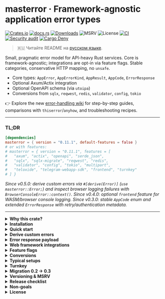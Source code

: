 # masterror · Framework-agnostic application error types

<!-- ⚠️ GENERATED FILE: edit README.template.md and run `cargo build` to refresh README.md before publishing.
     CI packaging will fail if README.md is stale. -->

[![Crates.io](https://img.shields.io/crates/v/masterror)](https://crates.io/crates/masterror)
[![docs.rs](https://img.shields.io/docsrs/masterror)](https://docs.rs/masterror)
[![Downloads](https://img.shields.io/crates/d/masterror)](https://crates.io/crates/masterror)
![MSRV](https://img.shields.io/badge/MSRV-1.90-blue)
![License](https://img.shields.io/badge/License-MIT%20or%20Apache--2.0-informational)
[![CI](https://github.com/RAprogramm/masterror/actions/workflows/ci.yml/badge.svg?branch=main)](https://github.com/RAprogramm/masterror/actions/workflows/ci.yml?query=branch%3Amain)
[![Security audit](https://github.com/RAprogramm/masterror/actions/workflows/ci.yml/badge.svg?branch=main&label=Security%20audit)](https://github.com/RAprogramm/masterror/actions/workflows/ci.yml?query=branch%3Amain)
[![Cargo Deny](https://img.shields.io/github/actions/workflow/status/RAprogramm/masterror/ci.yml?branch=main&label=Cargo%20Deny)](https://github.com/RAprogramm/masterror/actions/workflows/ci.yml?query=branch%3Amain)

> 🇷🇺 Читайте README на [русском языке](README.ru.md).

Small, pragmatic error model for API-heavy Rust services.
Core is framework-agnostic; integrations are opt-in via feature flags.
Stable categories, conservative HTTP mapping, no `unsafe`.

- Core types: `AppError`, `AppErrorKind`, `AppResult`, `AppCode`, `ErrorResponse`
- Optional Axum/Actix integration
- Optional OpenAPI schema (via `utoipa`)
- Conversions from `sqlx`, `reqwest`, `redis`, `validator`, `config`, `tokio`

👉 Explore the new [error-handling wiki](docs/wiki/index.md) for step-by-step
guides, comparisons with `thiserror`/`anyhow`, and troubleshooting recipes.

---

### TL;DR

~~~toml
[dependencies]
masterror = { version = "0.11.1", default-features = false }
# or with features:
# masterror = { version = "0.11.1", features = [
#   "axum", "actix", "openapi", "serde_json",
#   "sqlx", "sqlx-migrate", "reqwest", "redis",
#   "validator", "config", "tokio", "multipart",
#   "teloxide", "telegram-webapp-sdk", "frontend", "turnkey"
# ] }
~~~

*Since v0.5.0: derive custom errors via `#[derive(Error)]` (`use masterror::Error;`) and inspect browser logging failures with `BrowserConsoleError::context()`.*
*Since v0.4.0: optional `frontend` feature for WASM/browser console logging.*
*Since v0.3.0: stable `AppCode` enum and extended `ErrorResponse` with retry/authentication metadata.*

---

<details>
  <summary><b>Why this crate?</b></summary>

- **Stable taxonomy.** Small set of `AppErrorKind` categories mapping conservatively to HTTP.
- **Framework-agnostic.** No assumptions, no `unsafe`, MSRV pinned.
- **Opt-in integrations.** Zero default features; you enable what you need.
- **Clean wire contract.** `ErrorResponse { status, code, message, details?, retry?, www_authenticate? }`.
- **One log at boundary.** Log once with `tracing`.
- **Less boilerplate.** Built-in conversions, compact prelude, and the
  native `masterror::Error` derive with `#[from]` / `#[error(transparent)]`
  support.
- **Consistent workspace.** Same error surface across crates.

</details>

<details>
  <summary><b>Installation</b></summary>

~~~toml
[dependencies]
# lean core
masterror = { version = "0.11.1", default-features = false }

# with Axum/Actix + JSON + integrations
# masterror = { version = "0.11.1", features = [
#   "axum", "actix", "openapi", "serde_json",
#   "sqlx", "sqlx-migrate", "reqwest", "redis",
#   "validator", "config", "tokio", "multipart",
#   "teloxide", "telegram-webapp-sdk", "frontend", "turnkey"
# ] }
~~~

**MSRV:** 1.90
**No unsafe:** forbidden by crate.

</details>

<details>
  <summary><b>Quick start</b></summary>

Create an error:

~~~rust
use masterror::{AppError, AppErrorKind};

let err = AppError::new(AppErrorKind::BadRequest, "Flag must be set");
assert!(matches!(err.kind, AppErrorKind::BadRequest));
~~~

With prelude:

~~~rust
use masterror::prelude::*;

fn do_work(flag: bool) -> AppResult<()> {
    if !flag {
        return Err(AppError::bad_request("Flag must be set"));
    }
    Ok(())
}
~~~

</details>

<details>
  <summary><b>Derive custom errors</b></summary>

~~~rust
use std::io;

use masterror::Error;

#[derive(Debug, Error)]
#[error("I/O failed: {source}")]
pub struct DomainError {
    #[from]
    #[source]
    source: io::Error,
}

#[derive(Debug, Error)]
#[error(transparent)]
pub struct WrappedDomainError(
    #[from]
    #[source]
    DomainError
);

fn load() -> Result<(), DomainError> {
    Err(io::Error::other("disk offline").into())
}

let err = load().unwrap_err();
assert_eq!(err.to_string(), "I/O failed: disk offline");

let wrapped = WrappedDomainError::from(err);
assert_eq!(wrapped.to_string(), "I/O failed: disk offline");
~~~

- `use masterror::Error;` brings the crate's derive macro into scope.
- `#[from]` automatically implements `From<...>` while ensuring wrapper shapes are
  valid.
- `#[error(transparent)]` enforces single-field wrappers that forward
  `Display`/`source` to the inner error.
- `#[app_error(kind = AppErrorKind::..., code = AppCode::..., message)]` maps the
  derived error into `AppError`/`AppCode`. The optional `code = ...` arm emits an
  `AppCode` conversion, while the `message` flag forwards the derived
  `Display` output as the public message instead of producing a bare error.
- `masterror::error::template::ErrorTemplate` parses `#[error("...")]`
  strings, exposing literal and placeholder segments so custom derives can be
  implemented without relying on `thiserror`.
- `TemplateFormatter` mirrors `thiserror`'s formatter detection so existing
  derives that relied on hexadecimal, pointer or exponential renderers keep
  compiling.
- Display placeholders preserve their raw format specs via
  `TemplateFormatter::display_spec()` and `TemplateFormatter::format_fragment()`,
  so derived code can forward `:>8`, `:.3` and other display-only options
  without reconstructing the original string.
- `TemplateFormatterKind` exposes the formatter trait requested by a
  placeholder, making it easy to branch on the requested rendering behaviour
  without manually matching every enum variant.

#### Display shorthand projections

`#[error("...")]` supports the same shorthand syntax as `thiserror` for
referencing fields with `.field` or `.0`. The derive now understands chained
segments, so projections like `.limits.lo`, `.0.data` or
`.suggestion.as_ref().map_or_else(...)` keep compiling unchanged. Raw
identifiers and tuple indices are preserved, ensuring keywords such as
`r#type` and tuple fields continue to work even when you call methods on the
projected value.

~~~rust
use masterror::Error;

#[derive(Debug)]
struct Limits {
    lo: i32,
    hi: i32,
}

#[derive(Debug, Error)]
#[error(
    "range {lo}-{hi} suggestion {suggestion}",
    lo = .limits.lo,
    hi = .limits.hi,
    suggestion = .suggestion.as_ref().map_or_else(|| "<none>", |s| s.as_str())
)]
struct RangeError {
    limits: Limits,
    suggestion: Option<String>,
}

#[derive(Debug)]
struct Payload {
    data: &'static str,
}

#[derive(Debug, Error)]
enum UiError {
    #[error("tuple data {data}", data = .0.data)]
    Tuple(Payload),
    #[error(
        "named suggestion {value}",
        value = .suggestion.as_ref().map_or_else(|| "<none>", |s| s.as_str())
    )]
    Named { suggestion: Option<String> },
}
~~~

#### AppError conversions

Annotating structs or enum variants with `#[app_error(...)]` captures the
metadata required to convert the domain error into `AppError` (and optionally
`AppCode`). Every variant in an enum must provide the mapping when any variant
requests it.

~~~rust
use masterror::{AppCode, AppError, AppErrorKind, Error};

#[derive(Debug, Error)]
#[error("missing flag: {name}")]
#[app_error(kind = AppErrorKind::BadRequest, code = AppCode::BadRequest, message)]
struct MissingFlag {
    name: &'static str,
}

let app: AppError = MissingFlag { name: "feature" }.into();
assert!(matches!(app.kind, AppErrorKind::BadRequest));
assert_eq!(app.message.as_deref(), Some("missing flag: feature"));

let code: AppCode = MissingFlag { name: "feature" }.into();
assert!(matches!(code, AppCode::BadRequest));
~~~

For enums, each variant specifies the mapping while the derive generates a
single `From<Enum>` implementation that matches every variant:

~~~rust
#[derive(Debug, Error)]
enum ApiError {
    #[error("missing resource {id}")]
    #[app_error(
        kind = AppErrorKind::NotFound,
        code = AppCode::NotFound,
        message
    )]
    Missing { id: u64 },
    #[error("backend unavailable")]
    #[app_error(kind = AppErrorKind::Service, code = AppCode::Service)]
    Backend,
}

let missing = ApiError::Missing { id: 7 };
let as_app: AppError = missing.into();
assert_eq!(as_app.message.as_deref(), Some("missing resource 7"));
~~~

#### Structured telemetry providers and AppError mappings

`#[provide(...)]` exposes typed context through `std::error::Request`, while
`#[app_error(...)]` records how your domain error translates into `AppError`
and `AppCode`. The derive mirrors `thiserror`'s syntax and extends it with
optional telemetry propagation and direct conversions into the `masterror`
runtime types.

~~~rust
use std::error::request_ref;

use masterror::{AppCode, AppError, AppErrorKind, Error};

#[derive(Clone, Debug, PartialEq, Eq)]
struct TelemetrySnapshot {
    name:  &'static str,
    value: u64,
}

#[derive(Debug, Error)]
#[error("structured telemetry {snapshot:?}")]
#[app_error(kind = AppErrorKind::Service, code = AppCode::Service)]
struct StructuredTelemetryError {
    #[provide(ref = TelemetrySnapshot, value = TelemetrySnapshot)]
    snapshot: TelemetrySnapshot,
}

let err = StructuredTelemetryError {
    snapshot: TelemetrySnapshot {
        name: "db.query",
        value: 42,
    },
};

let snapshot = request_ref::<TelemetrySnapshot>(&err).expect("telemetry");
assert_eq!(snapshot.value, 42);

let app: AppError = err.into();
let via_app = request_ref::<TelemetrySnapshot>(&app).expect("telemetry");
assert_eq!(via_app.name, "db.query");
~~~

Optional telemetry only surfaces when present, so `None` does not register a
provider. Owned snapshots can still be provided as values when the caller
requests ownership:

~~~rust
use masterror::{AppCode, AppErrorKind, Error};

#[derive(Debug, Error)]
#[error("optional telemetry {telemetry:?}")]
#[app_error(kind = AppErrorKind::Internal, code = AppCode::Internal)]
struct OptionalTelemetryError {
    #[provide(ref = TelemetrySnapshot, value = TelemetrySnapshot)]
    telemetry: Option<TelemetrySnapshot>,
}

let noisy = OptionalTelemetryError {
    telemetry: Some(TelemetrySnapshot {
        name: "queue.depth",
        value: 17,
    }),
};
let silent = OptionalTelemetryError { telemetry: None };

assert!(request_ref::<TelemetrySnapshot>(&noisy).is_some());
assert!(request_ref::<TelemetrySnapshot>(&silent).is_none());
~~~

Enums support per-variant telemetry and conversion metadata. Each variant chooses
its own `AppErrorKind`/`AppCode` mapping while the derive generates a single
`From<Enum>` implementation:

~~~rust
#[derive(Debug, Error)]
enum EnumTelemetryError {
    #[error("named {label}")]
    #[app_error(kind = AppErrorKind::NotFound, code = AppCode::NotFound)]
    Named {
        label:    &'static str,
        #[provide(ref = TelemetrySnapshot)]
        snapshot: TelemetrySnapshot,
    },
    #[error("optional tuple")]
    #[app_error(kind = AppErrorKind::Timeout, code = AppCode::Timeout)]
    Optional(#[provide(ref = TelemetrySnapshot)] Option<TelemetrySnapshot>),
    #[error("owned tuple")]
    #[app_error(kind = AppErrorKind::Service, code = AppCode::Service)]
    Owned(#[provide(value = TelemetrySnapshot)] TelemetrySnapshot),
}

let owned = EnumTelemetryError::Owned(TelemetrySnapshot {
    name: "redis.latency",
    value: 3,
});
let app: AppError = owned.into();
assert!(matches!(app.kind, AppErrorKind::Service));
~~~

Compared to `thiserror`, you retain the familiar deriving surface while gaining
structured telemetry (`#[provide]`) and first-class conversions into
`AppError`/`AppCode` without writing manual `From` implementations.

#### Formatter traits

Placeholders default to `Display` (`{value}`) but can opt into richer
formatters via the same specifiers supported by `thiserror` v2.
`TemplateFormatter::is_alternate()` tracks the `#` flag, while
`TemplateFormatterKind` exposes the underlying `core::fmt` trait so derived
code can branch on the requested renderer without manual pattern matching.
Unsupported formatters surface a compile error that mirrors `thiserror`'s
diagnostics.

| Specifier        | `core::fmt` trait          | Example output         | Notes |
|------------------|----------------------------|------------------------|-------|
| _default_        | `core::fmt::Display`       | `value`                | User-facing strings; `#` has no effect. |
| `:?` / `:#?`     | `core::fmt::Debug`         | `Struct { .. }` / multi-line | Mirrors `Debug`; `#` pretty-prints structs. |
| `:x` / `:#x`     | `core::fmt::LowerHex`      | `0x2a`                 | Hexadecimal; `#` prepends `0x`. |
| `:X` / `:#X`     | `core::fmt::UpperHex`      | `0x2A`                 | Uppercase hex; `#` prepends `0x`. |
| `:p` / `:#p`     | `core::fmt::Pointer`       | `0x1f00` / `0x1f00`    | Raw pointers; `#` is accepted for compatibility. |
| `:b` / `:#b`     | `core::fmt::Binary`        | `101010` / `0b101010` | Binary; `#` prepends `0b`. |
| `:o` / `:#o`     | `core::fmt::Octal`         | `52` / `0o52`         | Octal; `#` prepends `0o`. |
| `:e` / `:#e`     | `core::fmt::LowerExp`      | `1.5e-2`              | Scientific notation; `#` forces the decimal point. |
| `:E` / `:#E`     | `core::fmt::UpperExp`      | `1.5E-2`              | Uppercase scientific; `#` forces the decimal point. |

- `TemplateFormatterKind::supports_alternate()` reports whether the `#` flag is
  meaningful for the requested trait (pointer accepts it even though the output
  matches the non-alternate form).
- `TemplateFormatterKind::specifier()` returns the canonical format specifier
  character when one exists, enabling custom derives to re-render placeholders
  in their original style.
- `TemplateFormatter::from_kind(kind, alternate)` reconstructs a formatter from
  the lightweight `TemplateFormatterKind`, making it easy to toggle the
  alternate flag in generated code.

~~~rust
use core::ptr;

use masterror::Error;

#[derive(Debug, Error)]
#[error(
    "debug={payload:?}, hex={id:#x}, ptr={ptr:p}, bin={mask:#b}, \
     oct={mask:o}, lower={ratio:e}, upper={ratio:E}"
)]
struct FormattedError {
    id: u32,
    payload: String,
    ptr: *const u8,
    mask: u8,
    ratio: f32,
}

let err = FormattedError {
    id: 0x2a,
    payload: "hello".into(),
    ptr: ptr::null(),
    mask: 0b1010_0001,
    ratio: 0.15625,
};

let rendered = err.to_string();
assert!(rendered.contains("debug=\"hello\""));
assert!(rendered.contains("hex=0x2a"));
assert!(rendered.contains("ptr=0x0"));
assert!(rendered.contains("bin=0b10100001"));
assert!(rendered.contains("oct=241"));
assert!(rendered.contains("lower=1.5625e-1"));
assert!(rendered.contains("upper=1.5625E-1"));
~~~

~~~rust
use masterror::error::template::{
    ErrorTemplate, TemplateFormatter, TemplateFormatterKind
};

let template = ErrorTemplate::parse("{code:#x} → {payload:?}").expect("parse");
let mut placeholders = template.placeholders();

let code = placeholders.next().expect("code placeholder");
let code_formatter = code.formatter();
assert!(matches!(
    code_formatter,
    TemplateFormatter::LowerHex { alternate: true }
));
let code_kind = code_formatter.kind();
assert_eq!(code_kind, TemplateFormatterKind::LowerHex);
assert!(code_formatter.is_alternate());
assert_eq!(code_kind.specifier(), Some('x'));
assert!(code_kind.supports_alternate());
let lowered = TemplateFormatter::from_kind(code_kind, false);
assert!(matches!(
    lowered,
    TemplateFormatter::LowerHex { alternate: false }
));

let payload = placeholders.next().expect("payload placeholder");
let payload_formatter = payload.formatter();
assert_eq!(
    payload_formatter,
    &TemplateFormatter::Debug { alternate: false }
);
let payload_kind = payload_formatter.kind();
assert_eq!(payload_kind, TemplateFormatterKind::Debug);
assert_eq!(payload_kind.specifier(), Some('?'));
assert!(payload_kind.supports_alternate());
let pretty_debug = TemplateFormatter::from_kind(payload_kind, true);
assert!(matches!(
    pretty_debug,
    TemplateFormatter::Debug { alternate: true }
));
assert!(pretty_debug.is_alternate());
~~~

Display-only format specs (alignment, precision, fill — including `#` as a fill
character) are preserved so you can forward them to `write!` without rebuilding
the fragment:

~~~rust
use masterror::error::template::ErrorTemplate;

let aligned = ErrorTemplate::parse("{value:>8}").expect("parse");
let display = aligned.placeholders().next().expect("display placeholder");
assert_eq!(display.formatter().display_spec(), Some(">8"));
assert_eq!(
    display
        .formatter()
        .format_fragment()
        .as_deref(),
    Some(">8")
);

let hashed = ErrorTemplate::parse("{value:#>4}").expect("parse");
let hash_placeholder = hashed
    .placeholders()
    .next()
    .expect("hash-fill display placeholder");
assert_eq!(hash_placeholder.formatter().display_spec(), Some("#>4"));
assert_eq!(
    hash_placeholder
        .formatter()
        .format_fragment()
        .as_deref(),
    Some("#>4")
);
~~~

> **Compatibility with `thiserror` v2:** the derive understands the extended
> formatter set introduced in `thiserror` 2.x and reports identical diagnostics
> for unsupported specifiers, so migrating existing derives is drop-in.

```rust
use masterror::error::template::{ErrorTemplate, TemplateIdentifier};

let template = ErrorTemplate::parse("{code}: {message}").expect("parse");
let display = template.display_with(|placeholder, f| match placeholder.identifier() {
    TemplateIdentifier::Named("code") => write!(f, "{}", 404),
    TemplateIdentifier::Named("message") => f.write_str("Not Found"),
    _ => Ok(()),
});

assert_eq!(display.to_string(), "404: Not Found");
```

</details>

<details>
  <summary><b>Error response payload</b></summary>

~~~rust
use masterror::{AppError, AppErrorKind, AppCode, ErrorResponse};
use std::time::Duration;

let app_err = AppError::new(AppErrorKind::Unauthorized, "Token expired");
let resp: ErrorResponse = (&app_err).into()
    .with_retry_after_duration(Duration::from_secs(30))
    .with_www_authenticate(r#"Bearer realm="api", error="invalid_token""#);

assert_eq!(resp.status, 401);
~~~

</details>

<details>
  <summary><b>Web framework integrations</b></summary>

<details>
  <summary>Axum</summary>

~~~rust
// features = ["axum", "serde_json"]
...
    assert!(payload.is_object());

    #[cfg(target_arch = "wasm32")]
    {
        if let Err(console_err) = err.log_to_browser_console() {
            eprintln!(
                "failed to log to browser console: {:?}",
                console_err.context()
            );
        }
    }

    Ok(())
}
~~~

- On non-WASM targets `log_to_browser_console` returns
  `BrowserConsoleError::UnsupportedTarget`.
- `BrowserConsoleError::context()` exposes optional browser diagnostics for
  logging/telemetry when console logging fails.

</details>

</details>

<details>
  <summary><b>Feature flags</b></summary>

- `axum` — IntoResponse integration with structured JSON bodies
- `actix` — Actix Web ResponseError and Responder implementations
- `openapi` — Generate utoipa OpenAPI schema for ErrorResponse
- `serde_json` — Attach structured JSON details to AppError
- `sqlx` — Classify sqlx_core::Error variants into AppError kinds
- `sqlx-migrate` — Map sqlx::migrate::MigrateError into AppError (Database)
- `reqwest` — Classify reqwest::Error as timeout/network/external API
- `redis` — Map redis::RedisError into cache-aware AppError
- `validator` — Convert validator::ValidationErrors into validation failures
- `config` — Propagate config::ConfigError as configuration issues
- `tokio` — Classify tokio::time::error::Elapsed as timeout
- `multipart` — Handle axum multipart extraction errors
- `teloxide` — Convert teloxide_core::RequestError into domain errors
- `telegram-webapp-sdk` — Surface Telegram WebApp validation failures
- `frontend` — Log to the browser console and convert to JsValue on WASM
- `turnkey` — Ship Turnkey-specific error taxonomy and conversions

</details>

<details>
  <summary><b>Conversions</b></summary>

- `std::io::Error` → Internal
- `String` → BadRequest
- `sqlx::Error` → NotFound/Database
- `redis::RedisError` → Cache
- `reqwest::Error` → Timeout/Network/ExternalApi
- `axum::extract::multipart::MultipartError` → BadRequest
- `validator::ValidationErrors` → Validation
- `config::ConfigError` → Config
- `tokio::time::error::Elapsed` → Timeout
- `teloxide_core::RequestError` → RateLimited/Network/ExternalApi/Deserialization/Internal
- `telegram_webapp_sdk::utils::validate_init_data::ValidationError` → TelegramAuth

</details>

<details>
  <summary><b>Typical setups</b></summary>

Minimal core:

~~~toml
masterror = { version = "0.11.1", default-features = false }
~~~

API (Axum + JSON + deps):

~~~toml
masterror = { version = "0.11.1", features = [
  "axum", "serde_json", "openapi",
  "sqlx", "reqwest", "redis", "validator", "config", "tokio"
] }
~~~

API (Actix + JSON + deps):

~~~toml
masterror = { version = "0.11.1", features = [
  "actix", "serde_json", "openapi",
  "sqlx", "reqwest", "redis", "validator", "config", "tokio"
] }
~~~

</details>

<details>
  <summary><b>Turnkey</b></summary>

~~~rust
// features = ["turnkey"]
use masterror::turnkey::{classify_turnkey_error, TurnkeyError, TurnkeyErrorKind};
use masterror::{AppError, AppErrorKind};

// Classify a raw SDK/provider error
let kind = classify_turnkey_error("429 Too Many Requests");
assert!(matches!(kind, TurnkeyErrorKind::RateLimited));

// Wrap into AppError
let e = TurnkeyError::new(TurnkeyErrorKind::RateLimited, "throttled upstream");
let app: AppError = e.into();
assert_eq!(app.kind, AppErrorKind::RateLimited);
~~~

</details>

<details>
  <summary><b>Migration 0.2 → 0.3</b></summary>

- Use `ErrorResponse::new(status, AppCode::..., "msg")` instead of legacy
- New helpers: `.with_retry_after_secs`, `.with_retry_after_duration`, `.with_www_authenticate`
- `ErrorResponse::new_legacy` is temporary shim

</details>

<details>
  <summary><b>Versioning & MSRV</b></summary>

Semantic versioning. Breaking API/wire contract → major bump.
MSRV = 1.90 (may raise in minor, never in patch).

</details>

<details>
  <summary><b>Release checklist</b></summary>

1. `cargo +nightly fmt --`
1. `cargo clippy -- -D warnings`
1. `cargo test --all`
1. `cargo build` (regenerates README.md from the template)
1. `cargo doc --no-deps`
1. `cargo package --locked`

</details>

<details>
  <summary><b>Non-goals</b></summary>

- Not a general-purpose error aggregator like `anyhow`
- Not a replacement for your domain errors

</details>

<details>
  <summary><b>License</b></summary>

Apache-2.0 OR MIT, at your option.

</details>
